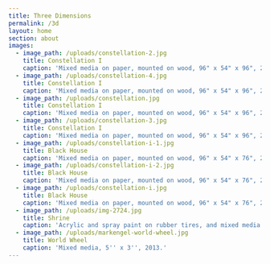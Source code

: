 ```yaml
---
title: Three Dimensions
permalink: /3d
layout: home
section: about
images:
  - image_path: /uploads/constellation-2.jpg
    title: Constellation I
    caption: 'Mixed media on paper, mounted on wood, 96" x 54" x 96", 2008'
  - image_path: /uploads/constellation-4.jpg
    title: Constellation I
    caption: 'Mixed media on paper, mounted on wood, 96" x 54" x 96", 2008'
  - image_path: /uploads/constellation.jpg
    title: Constellation I
    caption: 'Mixed media on paper, mounted on wood, 96" x 54" x 96", 2008'
  - image_path: /uploads/constellation-3.jpg
    title: Constellation I
    caption: 'Mixed media on paper, mounted on wood, 96" x 54" x 96", 2008'
  - image_path: /uploads/constellation-i-1.jpg
    title: Black House
    caption: 'Mixed media on paper, mounted on wood, 96" x 54" x 76", 2007'
  - image_path: /uploads/constellation-i-2.jpg
    title: Black House
    caption: 'Mixed media on paper, mounted on wood, 96" x 54" x 76", 2007'
  - image_path: /uploads/constellation-i.jpg
    title: Black House
    caption: 'Mixed media on paper, mounted on wood, 96" x 54" x 76", 2007'
  - image_path: /uploads/img-2724.jpg
    title: Shrine
    caption: 'Acrylic and spray paint on rubber tires, and mixed media.'
  - image_path: /uploads/markengel-world-wheel.jpg
    title: World Wheel
    caption: 'Mixed media, 5'' x 3'', 2013.'
---
```


